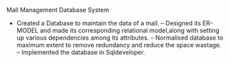 Mall Management Database System

- Created a Database to maintain the data of a mall.
– Designed its ER-MODEL and made its corresponding relational model,along with setting up various dependencies among its attributes.
– Normalised database to maximum extent to remove redundancy and reduce the space wastage.
– Implemented the database in Sqldeveloper.
